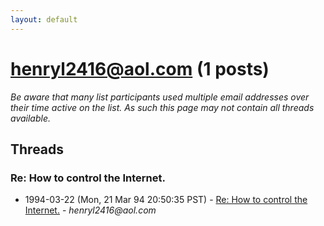 ```yaml
---
layout: default
---
```


# henryl2416@aol.com (1 posts)

_Be aware that many list participants used multiple email addresses over their time active on the list. As such this page may not contain all threads available._

## Threads

### Re: How to control the Internet.
+ 1994-03-22 (Mon, 21 Mar 94 20:50:35 PST) - [Re: How to control the Internet.](/archive/1994/03/bbcd00d5f066ed9264feb0c958af0cbf1543cd695140a169574b0a4eb6bf4d41) - _henryl2416@aol.com_

